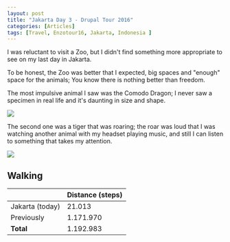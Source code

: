 ```yaml
---
layout: post
title: "Jakarta Day 3 - Drupal Tour 2016"
categories: [Articles]
tags: [Travel, Enzotour16, Jakarta, Indonesia ]
---
```

I was reluctant to visit a Zoo, but I didn't find something more appropriate to see on my last day in Jakarta.

To be honest, the Zoo was better that I expected, big spaces and "enough" space for the animals; You know there is nothing better than freedom.

The most impulsive animal I saw was the Comodo Dragon; I never saw a specimen in real life and it's daunting in size and shape.

<img style="margin-right: 20px;" src="{{site.url }}/assets/img/comodo-dragon.jpg"/>

The second one was a tiger that was roaring; the roar was loud that I was watching another animal with my headset playing music, and still I can listen to something that takes my attention.

<img style="margin-right: 20px;" src="{{site.url }}/assets/img/tiger.jpg"/>

## Walking
|  | Distance (steps) |
|---|---|
| Jakarta (today) | 21.013 |
| Previously  | 1.171.970 |
| **Total**  | 1.192.983 |
